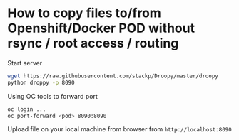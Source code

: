 # How to copy files to/from Openshift/Docker POD without rsync / root access / routing
Start server
```bash
wget https://raw.githubusercontent.com/stackp/Droopy/master/droopy
python droppy -p 8090
```
Using OC tools to forward port
```bash
oc login ...
oc port-forward <pod> 8090:8090
``` 
Upload file on your local machine from browser from `http://localhost:8090`
